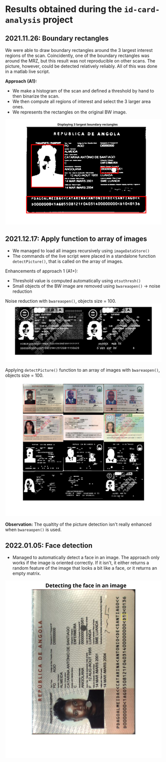 # Results obtained during the `id-card-analysis` project

## 2021.11.26: Boundary rectangles

We were able to draw boundary rectangles around the 3 largest interest regions of the scan. Coincidently, one of the boundary rectangles was around the MRZ, but this result was not reproducible on other scans. The picture, however, could be detected relatively reliably. All of this was done in a matlab live script.

**Approach (A1):**

- We make a histogram of the scan and defined a threshold by hand to then binarize the scan.
- We then compute all regions of interest and select the 3 larger area ones.
- We represents the rectangles on the original BW image.

![results/2021.11.26/angola-boundary-rectangles.svg](results/2021.11.26/angola-boundary-rectangles.svg)

## 2021.12.17: Apply function to array of images

- We managed to load all images recursively using `imageDataStore()`
- The commands of the live script were placed in a standalone function `detectPicture()`, that is called on the array of images.

Enhancements of approach 1 (A1+):

- Threshold value is computed automatically using `otsuthresh()`
- Small objects of the BW image are removed using `bwareaopen()` -> noise reduction

Noise reduction with `bwareaopen()`, objects size = 100.
![results/2021.12.17/bwareaopen.svg](results/2021.12.17/bwareaopen.svg)

Applying `detectPicture()` function to an array of images with `bwareaopen()`, objects size = 100.
![results/2021.12.17/mozaic-with-bwareaopen.svg](results/2021.12.17/mozaic-with-bwareaopen.svg)

**Observation:** The qualtity of the picture detection isn't really enhanced when `bwareaopen()` is used.

## 2022.01.05: Face detection

- Managed to automatically detect a face in an image. The approach only works if the image is oriented correctly. If it isn't, it either returns a random feature of the image that looks a bit like a face, or it returns an empty matrix.

![results/2022.01.05/faceDetect-imageTurned.svg](results/2022.01.05/faceDetect-imageTurned.svg)
